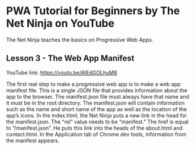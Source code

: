 # PWA Tutorial for Beginners by The Net Ninja on YouTube

The Net Ninja teaches the basics on Progressive Web Apps.

## Lesson 3 - The Web App Manifest

YouTube link: https://youtu.be/AlEdGOLhuM8

The first real step to make a progressive web app is to make a web app manifest file. This is a single JSON file that provides information about the app to the browser. The manifest.json file must always have that name and it must be in the root directory. The manifest.json will contain information such as the name and short name of the app as well as the location of the app’s icons.
In the index.html, the Net Ninja puts a new link in the head for the manifest.json. The “rel” value needs to be “manifest.” The href is equal to “/manifest.json”. He puts this link into the heads of the about.html and contact.html.
In the Application tab of Chrome dev tools, information from the manifest appears.
